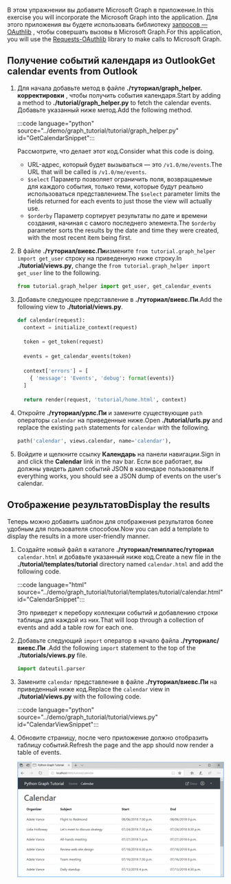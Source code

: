<!-- markdownlint-disable MD002 MD041 -->

<span data-ttu-id="5e9a0-101">В этом упражнении вы добавите Microsoft Graph в приложение.</span><span class="sxs-lookup"><span data-stu-id="5e9a0-101">In this exercise you will incorporate the Microsoft Graph into the application.</span></span> <span data-ttu-id="5e9a0-102">Для этого приложения вы будете использовать библиотеку [запросов — OAuthlib](https://requests-oauthlib.readthedocs.io/en/latest/) , чтобы совершать вызовы в Microsoft Graph.</span><span class="sxs-lookup"><span data-stu-id="5e9a0-102">For this application, you will use the [Requests-OAuthlib](https://requests-oauthlib.readthedocs.io/en/latest/) library to make calls to Microsoft Graph.</span></span>

## <a name="get-calendar-events-from-outlook"></a><span data-ttu-id="5e9a0-103">Получение событий календаря из Outlook</span><span class="sxs-lookup"><span data-stu-id="5e9a0-103">Get calendar events from Outlook</span></span>

1. <span data-ttu-id="5e9a0-104">Для начала добавьте метод в файле **./туториал/graph_helper. корректировки** , чтобы получить события календаря.</span><span class="sxs-lookup"><span data-stu-id="5e9a0-104">Start by adding a method to **./tutorial/graph_helper.py** to fetch the calendar events.</span></span> <span data-ttu-id="5e9a0-105">Добавьте указанный ниже метод.</span><span class="sxs-lookup"><span data-stu-id="5e9a0-105">Add the following method.</span></span>

    :::code language="python" source="../demo/graph_tutorial/tutorial/graph_helper.py" id="GetCalendarSnippet":::

    <span data-ttu-id="5e9a0-106">Рассмотрите, что делает этот код.</span><span class="sxs-lookup"><span data-stu-id="5e9a0-106">Consider what this code is doing.</span></span>

    - <span data-ttu-id="5e9a0-107">URL-адрес, который будет вызываться — это `/v1.0/me/events`.</span><span class="sxs-lookup"><span data-stu-id="5e9a0-107">The URL that will be called is `/v1.0/me/events`.</span></span>
    - <span data-ttu-id="5e9a0-108">`$select` Параметр позволяет ограничить поля, возвращаемые для каждого события, только теми, которые будут реально использоваться представлением.</span><span class="sxs-lookup"><span data-stu-id="5e9a0-108">The `$select` parameter limits the fields returned for each events to just those the view will actually use.</span></span>
    - <span data-ttu-id="5e9a0-109">`$orderby` Параметр сортирует результаты по дате и времени создания, начиная с самого последнего элемента.</span><span class="sxs-lookup"><span data-stu-id="5e9a0-109">The `$orderby` parameter sorts the results by the date and time they were created, with the most recent item being first.</span></span>

1. <span data-ttu-id="5e9a0-110">В файле **./туториал/виевс.Пи**измените `from tutorial.graph_helper import get_user` строку на приведенную ниже строку.</span><span class="sxs-lookup"><span data-stu-id="5e9a0-110">In **./tutorial/views.py**, change the `from tutorial.graph_helper import get_user` line to the following.</span></span>

    ```python
    from tutorial.graph_helper import get_user, get_calendar_events
    ```

1. <span data-ttu-id="5e9a0-111">Добавьте следующее представление в **./туториал/виевс.Пи**.</span><span class="sxs-lookup"><span data-stu-id="5e9a0-111">Add the following view to **./tutorial/views.py**.</span></span>

    ```python
    def calendar(request):
      context = initialize_context(request)

      token = get_token(request)

      events = get_calendar_events(token)

      context['errors'] = [
        { 'message': 'Events', 'debug': format(events)}
      ]

      return render(request, 'tutorial/home.html', context)
    ```

1. <span data-ttu-id="5e9a0-112">Откройте **./туториал/урлс.Пи** и замените существующие `path` операторы `calendar` на приведенные ниже.</span><span class="sxs-lookup"><span data-stu-id="5e9a0-112">Open **./tutorial/urls.py** and replace the existing `path` statements for `calendar` with the following.</span></span>

    ```python
    path('calendar', views.calendar, name='calendar'),
    ```

1. <span data-ttu-id="5e9a0-113">Войдите и щелкните ссылку **Календарь** на панели навигации.</span><span class="sxs-lookup"><span data-stu-id="5e9a0-113">Sign in and click the **Calendar** link in the nav bar.</span></span> <span data-ttu-id="5e9a0-114">Если все работает, вы должны увидеть дамп событий JSON в календаре пользователя.</span><span class="sxs-lookup"><span data-stu-id="5e9a0-114">If everything works, you should see a JSON dump of events on the user's calendar.</span></span>

## <a name="display-the-results"></a><span data-ttu-id="5e9a0-115">Отображение результатов</span><span class="sxs-lookup"><span data-stu-id="5e9a0-115">Display the results</span></span>

<span data-ttu-id="5e9a0-116">Теперь можно добавить шаблон для отображения результатов более удобным для пользователя способом.</span><span class="sxs-lookup"><span data-stu-id="5e9a0-116">Now you can add a template to display the results in a more user-friendly manner.</span></span>

1. <span data-ttu-id="5e9a0-117">Создайте новый файл в каталоге **./туториал/темплатес/туториал** `calendar.html` и добавьте указанный ниже код.</span><span class="sxs-lookup"><span data-stu-id="5e9a0-117">Create a new file in the **./tutorial/templates/tutorial** directory named `calendar.html` and add the following code.</span></span>

    :::code language="html" source="../demo/graph_tutorial/tutorial/templates/tutorial/calendar.html" id="CalendarSnippet":::

    <span data-ttu-id="5e9a0-118">Это приведет к перебору коллекции событий и добавлению строки таблицы для каждой из них.</span><span class="sxs-lookup"><span data-stu-id="5e9a0-118">That will loop through a collection of events and add a table row for each one.</span></span>

1. <span data-ttu-id="5e9a0-119">Добавьте следующий `import` оператор в начало файла **./туториалс/виевс.Пи** .</span><span class="sxs-lookup"><span data-stu-id="5e9a0-119">Add the following `import` statement to the top of the **./tutorials/views.py** file.</span></span>

    ```python
    import dateutil.parser
    ```

1. <span data-ttu-id="5e9a0-120">Замените `calendar` представление в файле **./туториал/виевс.Пи** на приведенный ниже код.</span><span class="sxs-lookup"><span data-stu-id="5e9a0-120">Replace the `calendar` view in **./tutorial/views.py** with the following code.</span></span>

    :::code language="python" source="../demo/graph_tutorial/tutorial/views.py" id="CalendarViewSnippet":::

1. <span data-ttu-id="5e9a0-121">Обновите страницу, после чего приложение должно отобразить таблицу событий.</span><span class="sxs-lookup"><span data-stu-id="5e9a0-121">Refresh the page and the app should now render a table of events.</span></span>

    ![Снимок экрана с таблицей событий](./images/add-msgraph-01.png)
